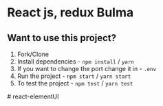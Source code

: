 
# React js, redux Bulma 
## Want to use this project?

1. Fork/Clone
1. Install dependencies - `npm install` / `yarn`
1. If you want to change the port change it in - `.env`
1. Run the project - `npm start` / `yarn start`
1. To test the project - `npm test` / `yarn test`

#   r e a c t - e l e m e n t U I  
 